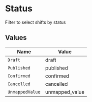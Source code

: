 # Status

Filter to select shifts by status


## Values

| Name            | Value           |
| --------------- | --------------- |
| `Draft`         | draft           |
| `Published`     | published       |
| `Confirmed`     | confirmed       |
| `Cancelled`     | cancelled       |
| `UnmappedValue` | unmapped_value  |